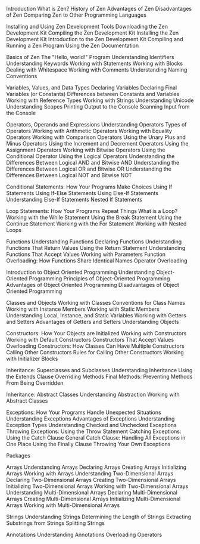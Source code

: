 Introduction
	What is Zen?
    History of Zen
	Advantages of Zen
	Disadvantages of Zen
	Comparing Zen to Other Programming Languages

Installing and Using Zen Development Tools
	Downloading the Zen Development Kit
	Compiling the Zen Development Kit
	Installing the Zen Development Kit
    Introduction to the Zen Development Kit
	Compiling and Running a Zen Program
	Using the Zen Documentation

Basics of Zen
	The "Hello, world!" Program
	Understanding Identifiers
	Understanding Keywords
	Working with Statements
	Working with Blocks
	Dealing with Whitespace
	Working with Comments
	Understanding Naming Conventions

Variables, Values, and Data Types
	Declaring Variables
	Declaring Final Variables (or Constants)
	Differences between Constants and Variables
	Working with Reference Types
	Working with Strings
	Understanding Unicode
	Understanding Scopes
	Printing Output to the Console
	Scanning Input from the Console

Operators, Operands and Expressions
	Understanding Operators
	Types of Operators
	Working with Arithmetic Operators
	Working with Equality Operators
	Working with Comparison Operators
	Using the Unary Plus and Minus Operators
	Using the Increment and Decrement Operators
	Using the Assignment Operators
	Working with Bitwise Operators
	Using the Conditional Operator
	Using the Logical Operators
	Understanding the Differences Between Logical AND and Bitwise AND
	Understanding the Differences Between Logical OR and Bitwise OR
	Understanding the Differences Between Logical NOT and Bitwise NOT

Conditional Statements: How Your Programs Make Choices
	Using If Statements
	Using If-Else Statements
	Using Else-If Statements
	Understanding Else-If Statements
	Nested If Statements

Loop Statements: How Your Programs Repeat Things
	What is a Loop?
	Working with the While Statement
	Using the Break Statement
	Using the Continue Statement
	Working with the For Statement
	Working with Nested Loops

Functions
	Understanding Functions
	Declaring Functions
	Understanding Functions That Return Values
	Using the Return Statement
	Understanding Functions That Accept Values
	Working with Parameters
	Function Overloading: How Functions Share Identical Names
    Operator Overloading

Introduction to Object Oriented Programming
	Understanding Object-Oriented Programming
	Principles of Object-Oriented Programming
	Advantages of Object Oriented Programming
	Disadvantages of Object Oriented Programming

Classes and Objects
	Working with Classes
	Conventions for Class Names
	Working with Instance Members
	Working with Static Members
	Understanding Local, Instance, and Static Variables
	Working with Getters and Setters
    Advantages of Getters and Setters
	Understanding Objects

Constructors: How Your Objects are Initialized
	Working with Constructors
	Working with Default Constructors
	Constructors That Accept Values
	Overloading Constructors: How Classes Can Have Multiple Constructors
	Calling Other Constructors
	Rules for Calling Other Constructors
	Working with Initializer Blocks

Inheritance: Superclasses and Subclasses
	Understanding Inheritance
	Using the Extends Clause
	Overriding Methods
	Final Methods: Preventing Methods From Being Overridden

Inheritance: Abstract Classes
	Understanding Abstraction
	Working with Abstract Classes

Exceptions: How Your Programs Handle Unexpected Situations
	Understanding Exceptions
	Advantages of Exceptions
	Understanding Exception Types
    Understanding Checked and Unchecked Exceptions
	Throwing Exceptions: Using the Throw Statement
	Catching Exceptions: Using the Catch Clause
	General Catch Clause: Handling All Exceptions in One Place
	Using the Finally Clause
	Throwing Your Own Exceptions

Packages

Arrays
	Understanding Arrays
	Declaring Arrays
	Creating Arrays
	Initializing Arrays
	Working with Arrays
	Understanding Two-Dimensional Arrays
	Declaring Two-Dimensional Arrays
	Creating Two-Dimensional Arrays
	Initializing Two-Dimensional Arrays
	Working with Two-Dimensional Arrays
	Understanding Multi-Dimensional Arrays
	Declaring Multi-Dimensional Arrays
	Creating Multi-Dimensional Arrays
	Initializing Multi-Dimensional Arrays
	Working with Multi-Dimensional Arrays

Strings
	Understanding Strings
	Determining the Length of Strings
	Extracting Substrings from Strings
	Splitting Strings

Annotations
    Understanding Annotations
    Overloading Operators